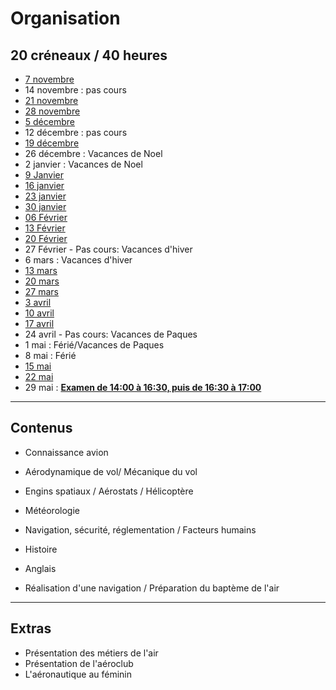 # Organisation

## 20 créneaux / 40 heures

* [7 novembre](1.md)
* 14 novembre : pas cours
* [21 novembre](2.md)
* [28 novembre](3.md)
* [5 décembre ](4.md)
* 12 décembre : pas cours
* [19 décembre](5.md)
* 26 décembre : Vacances de Noel
* 2 janvier : Vacances de Noel
* [9 Janvier](6.md)
* [16 janvier](7.md)
* [23 janvier](8.md)
* [30 janvier](9.md)
* [06 Février](10.md)
* [13 Février](11.md)
* [20 Février](12.md)
* 27 Février - Pas cours: Vacances d'hiver
* 6 mars : Vacances d'hiver
* [13 mars](13.md)
* [20 mars](14.md)
* [27 mars](15.md)
* [3 avril](16.md)
* [10 avril](17.md)
* [17 avril](18.md)
* 24 avril - Pas cours: Vacances de Paques
* 1 mai : Férié/Vacances de Paques
* 8 mai : Férié
* [15 mai](19.md)
* [22 mai](20.md)
* 29 mai : [**Examen de 14:00 à 16:30, puis de 16:30 à 17:00**](https://www.education.gouv.fr/cid136923/au-bo-du-6-decembre-2018-session-2019-du-brevet-d-initiation-aeronautique-et-du-certificat-d-aptitude-a-l-enseignement-aeronautique.html)


---
## Contenus

* Connaissance avion
* Aérodynamique de vol/ Mécanique du vol
* Engins spatiaux / Aérostats / Hélicoptère
* Météorologie
* Navigation, sécurité, réglementation / Facteurs humains
* Histoire
* Anglais

* Réalisation d'une navigation / Préparation du baptème de l'air

---
## Extras
* Présentation des métiers de l'air
* Présentation de l'aéroclub
* L'aéronautique au féminin

